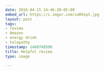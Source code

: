```yaml
---
date: 2016-04-15 14:46:30-05:00
embed_url: https://i.imgur.com/saRXvpt.jpg
layout: post
tags:
- review
- Amazon
- energy drink
- telepathy
timestamp: 1460749590
title: Helpful review
type: image

---
```

